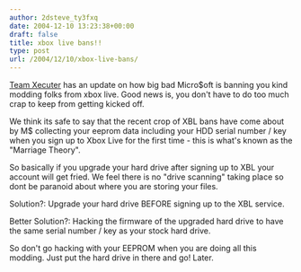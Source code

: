 ```yaml
---
author: 2dsteve_ty3fxq
date: 2004-12-10 13:23:38+00:00
draft: false
title: xbox live bans!!
type: post
url: /2004/12/10/xbox-live-bans/
---
```


[Team Xecuter](http://www.teamxecuter.com) has an update on how big bad Micro$oft is banning you kind modding folks from xbox live. Good news is, you don't have to do too much crap to keep from getting kicked off.



 

We think its safe to say that the recent crop of XBL bans have come about by M$ collecting your eeprom data including your HDD serial number / key when you sign up to Xbox Live for the first time - this is what's known as the "Marriage Theory".
  
  So basically if you upgrade your hard drive after signing up to XBL your account will get fried. We feel there is no "drive scanning" taking place so dont be paranoid about where you are storing your files.
  
  Solution?: Upgrade your hard drive BEFORE signing up to the XBL service.
  
  Better Solution?: Hacking the firmware of the upgraded hard drive to have the same serial number / key as your stock hard drive.

So don't go hacking with your EEPROM when you are doing all this modding. Just put the hard drive in there and go! Later.


